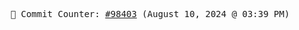 <p align="center">
    <samp>
        📮 Commit Counter: <a href="https://github.com/Javascript-void0/Javascript-void0/commits/main">#98403</a> (August 10, 2024 @ 03:39 PM)
    </samp>
</p>